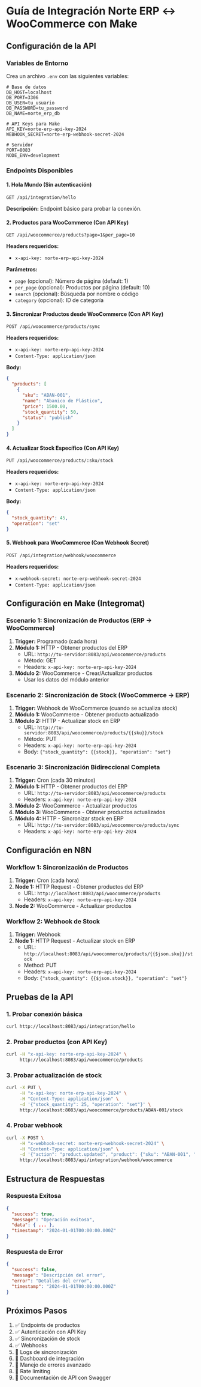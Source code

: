 # Guía de Integración Norte ERP ↔ WooCommerce con Make

## Configuración de la API

### Variables de Entorno
Crea un archivo `.env` con las siguientes variables:

```env
# Base de datos
DB_HOST=localhost
DB_PORT=3306
DB_USER=tu_usuario
DB_PASSWORD=tu_password
DB_NAME=norte_erp_db

# API Keys para Make
API_KEY=norte-erp-api-key-2024
WEBHOOK_SECRET=norte-erp-webhook-secret-2024

# Servidor
PORT=8083
NODE_ENV=development
```

### Endpoints Disponibles

#### 1. Hola Mundo (Sin autenticación)
```
GET /api/integration/hello
```
**Descripción:** Endpoint básico para probar la conexión.

#### 2. Productos para WooCommerce (Con API Key)
```
GET /api/woocommerce/products?page=1&per_page=10
```
**Headers requeridos:**
- `x-api-key: norte-erp-api-key-2024`

**Parámetros:**
- `page` (opcional): Número de página (default: 1)
- `per_page` (opcional): Productos por página (default: 10)
- `search` (opcional): Búsqueda por nombre o código
- `category` (opcional): ID de categoría

#### 3. Sincronizar Productos desde WooCommerce (Con API Key)
```
POST /api/woocommerce/products/sync
```
**Headers requeridos:**
- `x-api-key: norte-erp-api-key-2024`
- `Content-Type: application/json`

**Body:**
```json
{
  "products": [
    {
      "sku": "ABAN-001",
      "name": "Abanico de Plástico",
      "price": 1500.00,
      "stock_quantity": 50,
      "status": "publish"
    }
  ]
}
```

#### 4. Actualizar Stock Específico (Con API Key)
```
PUT /api/woocommerce/products/:sku/stock
```
**Headers requeridos:**
- `x-api-key: norte-erp-api-key-2024`
- `Content-Type: application/json`

**Body:**
```json
{
  "stock_quantity": 45,
  "operation": "set"
}
```

#### 5. Webhook para WooCommerce (Con Webhook Secret)
```
POST /api/integration/webhook/woocommerce
```
**Headers requeridos:**
- `x-webhook-secret: norte-erp-webhook-secret-2024`
- `Content-Type: application/json`

## Configuración en Make (Integromat)

### Escenario 1: Sincronización de Productos (ERP → WooCommerce)

1. **Trigger:** Programado (cada hora)
2. **Módulo 1:** HTTP - Obtener productos del ERP
   - URL: `http://tu-servidor:8083/api/woocommerce/products`
   - Método: GET
   - Headers: `x-api-key: norte-erp-api-key-2024`
3. **Módulo 2:** WooCommerce - Crear/Actualizar productos
   - Usar los datos del módulo anterior

### Escenario 2: Sincronización de Stock (WooCommerce → ERP)

1. **Trigger:** Webhook de WooCommerce (cuando se actualiza stock)
2. **Módulo 1:** WooCommerce - Obtener producto actualizado
3. **Módulo 2:** HTTP - Actualizar stock en ERP
   - URL: `http://tu-servidor:8083/api/woocommerce/products/{{sku}}/stock`
   - Método: PUT
   - Headers: `x-api-key: norte-erp-api-key-2024`
   - Body: `{"stock_quantity": {{stock}}, "operation": "set"}`

### Escenario 3: Sincronización Bidireccional Completa

1. **Trigger:** Cron (cada 30 minutos)
2. **Módulo 1:** HTTP - Obtener productos del ERP
   - URL: `http://tu-servidor:8083/api/woocommerce/products`
   - Headers: `x-api-key: norte-erp-api-key-2024`
3. **Módulo 2:** WooCommerce - Actualizar productos
4. **Módulo 3:** WooCommerce - Obtener productos actualizados
5. **Módulo 4:** HTTP - Sincronizar stock en ERP
   - URL: `http://tu-servidor:8083/api/woocommerce/products/sync`
   - Headers: `x-api-key: norte-erp-api-key-2024`

## Configuración en N8N

### Workflow 1: Sincronización de Productos

1. **Trigger:** Cron (cada hora)
2. **Node 1:** HTTP Request - Obtener productos del ERP
   - URL: `http://localhost:8083/api/woocommerce/products`
   - Headers: `x-api-key: norte-erp-api-key-2024`
3. **Node 2:** WooCommerce - Actualizar productos

### Workflow 2: Webhook de Stock

1. **Trigger:** Webhook
2. **Node 1:** HTTP Request - Actualizar stock en ERP
   - URL: `http://localhost:8083/api/woocommerce/products/{{$json.sku}}/stock`
   - Method: PUT
   - Headers: `x-api-key: norte-erp-api-key-2024`
   - Body: `{"stock_quantity": {{$json.stock}}, "operation": "set"}`

## Pruebas de la API

### 1. Probar conexión básica
```bash
curl http://localhost:8083/api/integration/hello
```

### 2. Probar productos (con API Key)
```bash
curl -H "x-api-key: norte-erp-api-key-2024" \
     http://localhost:8083/api/woocommerce/products
```

### 3. Probar actualización de stock
```bash
curl -X PUT \
     -H "x-api-key: norte-erp-api-key-2024" \
     -H "Content-Type: application/json" \
     -d '{"stock_quantity": 25, "operation": "set"}' \
     http://localhost:8083/api/woocommerce/products/ABAN-001/stock
```

### 4. Probar webhook
```bash
curl -X POST \
     -H "x-webhook-secret: norte-erp-webhook-secret-2024" \
     -H "Content-Type: application/json" \
     -d '{"action": "product.updated", "product": {"sku": "ABAN-001", "stock_quantity": 30}}' \
     http://localhost:8083/api/integration/webhook/woocommerce
```

## Estructura de Respuestas

### Respuesta Exitosa
```json
{
  "success": true,
  "message": "Operación exitosa",
  "data": { ... },
  "timestamp": "2024-01-01T00:00:00.000Z"
}
```

### Respuesta de Error
```json
{
  "success": false,
  "message": "Descripción del error",
  "error": "Detalles del error",
  "timestamp": "2024-01-01T00:00:00.000Z"
}
```

## Próximos Pasos

1. ✅ Endpoints de productos
2. ✅ Autenticación con API Key
3. ✅ Sincronización de stock
4. ✅ Webhooks
5. 🔄 Logs de sincronización
6. 🔄 Dashboard de integración
7. 🔄 Manejo de errores avanzado
8. 🔄 Rate limiting
9. 🔄 Documentación de API con Swagger
